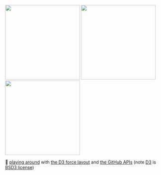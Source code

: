 <kbd><img src="https://hacker-bastl.github.io/git-api-d3js-test/git-api-d3js-test.firefox.png?v0.0.3" width="240" /></kbd> <kbd><img src="https://hacker-bastl.github.io/git-api-d3js-test/git-api-d3js-test.safari.png?v0.0.3" width="240" /></kbd> <kbd><img src="https://hacker-bastl.github.io/git-api-d3js-test/git-api-d3js-test.chrome.png?v0.0.3" width="240" /></kbd>

:construction: [playing around](https://hacker-bastl.github.io/git-api-d3js-test/) with [the D3 force layout](https://github.com/d3/d3-force/#d3-force) and [the GitHub APIs](https://developer.github.com/v3/git/) (note [D3](https://github.com/d3) is [BSD3 license](https://github.com/d3/d3/blob/master/LICENSE))
